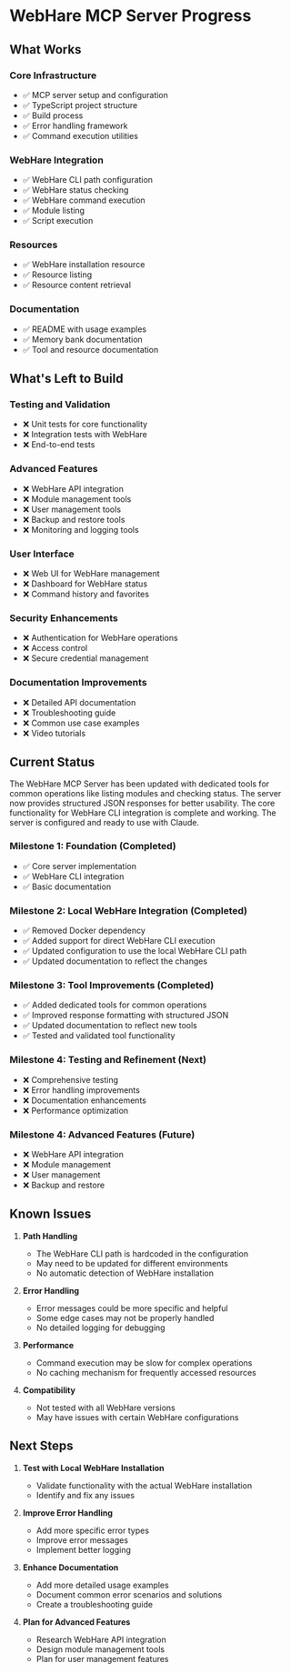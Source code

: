 # WebHare MCP Server Progress

## What Works

### Core Infrastructure
- ✅ MCP server setup and configuration
- ✅ TypeScript project structure
- ✅ Build process
- ✅ Error handling framework
- ✅ Command execution utilities

### WebHare Integration
- ✅ WebHare CLI path configuration
- ✅ WebHare status checking
- ✅ WebHare command execution
- ✅ Module listing
- ✅ Script execution

### Resources
- ✅ WebHare installation resource
- ✅ Resource listing
- ✅ Resource content retrieval

### Documentation
- ✅ README with usage examples
- ✅ Memory bank documentation
- ✅ Tool and resource documentation

## What's Left to Build

### Testing and Validation
- ❌ Unit tests for core functionality
- ❌ Integration tests with WebHare
- ❌ End-to-end tests

### Advanced Features
- ❌ WebHare API integration
- ❌ Module management tools
- ❌ User management tools
- ❌ Backup and restore tools
- ❌ Monitoring and logging tools

### User Interface
- ❌ Web UI for WebHare management
- ❌ Dashboard for WebHare status
- ❌ Command history and favorites

### Security Enhancements
- ❌ Authentication for WebHare operations
- ❌ Access control
- ❌ Secure credential management

### Documentation Improvements
- ❌ Detailed API documentation
- ❌ Troubleshooting guide
- ❌ Common use case examples
- ❌ Video tutorials

## Current Status

The WebHare MCP Server has been updated with dedicated tools for common operations like listing modules and checking status. The server now provides structured JSON responses for better usability. The core functionality for WebHare CLI integration is complete and working. The server is configured and ready to use with Claude.

### Milestone 1: Foundation (Completed)
- ✅ Core server implementation
- ✅ WebHare CLI integration
- ✅ Basic documentation

### Milestone 2: Local WebHare Integration (Completed)
- ✅ Removed Docker dependency
- ✅ Added support for direct WebHare CLI execution
- ✅ Updated configuration to use the local WebHare CLI path
- ✅ Updated documentation to reflect the changes

### Milestone 3: Tool Improvements (Completed)
- ✅ Added dedicated tools for common operations
- ✅ Improved response formatting with structured JSON
- ✅ Updated documentation to reflect new tools
- ✅ Tested and validated tool functionality

### Milestone 4: Testing and Refinement (Next)
- ❌ Comprehensive testing
- ❌ Error handling improvements
- ❌ Documentation enhancements
- ❌ Performance optimization

### Milestone 4: Advanced Features (Future)
- ❌ WebHare API integration
- ❌ Module management
- ❌ User management
- ❌ Backup and restore

## Known Issues

1. **Path Handling**
   - The WebHare CLI path is hardcoded in the configuration
   - May need to be updated for different environments
   - No automatic detection of WebHare installation

2. **Error Handling**
   - Error messages could be more specific and helpful
   - Some edge cases may not be properly handled
   - No detailed logging for debugging

3. **Performance**
   - Command execution may be slow for complex operations
   - No caching mechanism for frequently accessed resources

4. **Compatibility**
   - Not tested with all WebHare versions
   - May have issues with certain WebHare configurations

## Next Steps

1. **Test with Local WebHare Installation**
   - Validate functionality with the actual WebHare installation
   - Identify and fix any issues

2. **Improve Error Handling**
   - Add more specific error types
   - Improve error messages
   - Implement better logging

3. **Enhance Documentation**
   - Add more detailed usage examples
   - Document common error scenarios and solutions
   - Create a troubleshooting guide

4. **Plan for Advanced Features**
   - Research WebHare API integration
   - Design module management tools
   - Plan for user management features
